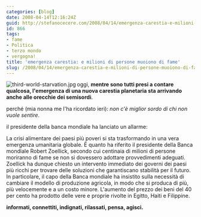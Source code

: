 ```yaml
---
categories: [blog]
date: 2008-04-14T12:16:24Z
guid: http://stefanocecere.com/2008/04/14/emergenza-carestia-e-milioni-di-persone-muoiono-di-fame/
id: 866
tags:
- fame
- Politica
- terzo mondo
- vergogna!
title: 'emergenza carestia: e milioni di persone muoiono di fame'
slug: /2008/04/14/emergenza-carestia-e-milioni-di-persone-muoiono-di-fame/
---
```


<img src='http://stefanocecere.com/wp-content/uploads/sites/3/2008/04/third-world-starvation.jpg' alt='third-world-starvation.jpg' align="left" />

oggi, **mentre sono tutti presi a contare qualcosa, l'emergenza di una nuova carestia planetaria sta arrivando anche alle orecchie dei semisordi**.
  
perché (mia nonna me l'ha ricordato ieri): _non c'è miglior sordo di chi non vuole sentire_.

il presidente della banca mondiale ha lanciato un allarme:

La crisi alimentare dei paesi più poveri si sta trasformando in una vera emergenza umanitaria globale. È quanto ha riferito il presidente della Banca mondiale Robert Zoellick, secondo cui centinaia di milioni di persone moriranno di fame se non si dovessero adottare provvedimenti adeguati. Zoellick ha dunque chiesto un intervento immediato dei governi dei paesi più ricchi per trovare delle soluzioni che garantiscano stabilità per il futuro. In particolare, il capo della Banca mondiale ha insistito sulla necessità di cambiare il modello di produzione agricola, in modo che si produca di più, più velocemente e a un costo minore. L'aumento del prezzo dei beni del 40 per cento ha prodotto delle vere e proprie rivolte in Egitto, Haiti e Filippine.

**informati, connettiti, indignati, rilassati, pensa, agisci.**
